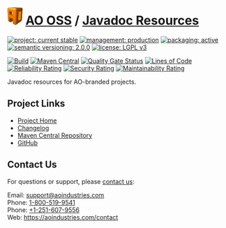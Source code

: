 # [<img src="ao-logo.png" alt="AO Logo" width="35" height="40">](https://github.com/aoindustries) [AO OSS](https://github.com/aoindustries/ao-oss) / [Javadoc Resources](https://github.com/aoindustries/ao-javadoc-resources)

[![project: current stable](https://oss.aoapps.com/ao-badges/project-current-stable.svg)](https://aoindustries.com/life-cycle#project-current-stable)
[![management: production](https://oss.aoapps.com/ao-badges/management-production.svg)](https://aoindustries.com/life-cycle#management-production)
[![packaging: active](https://oss.aoapps.com/ao-badges/packaging-active.svg)](https://aoindustries.com/life-cycle#packaging-active)  
[![semantic versioning: 2.0.0](https://oss.aoapps.com/ao-badges/semver-2.0.0.svg)](http://semver.org/spec/v2.0.0.html)
[![license: LGPL v3](https://oss.aoapps.com/ao-badges/license-lgpl-3.0.svg)](https://www.gnu.org/licenses/lgpl-3.0)

[![Build](https://github.com/aoindustries/ao-javadoc-resources/workflows/Build/badge.svg?branch=master)](https://github.com/aoindustries/ao-javadoc-resources/actions?query=workflow%3ABuild)
[![Maven Central](https://maven-badges.herokuapp.com/maven-central/com.aoapps/ao-javadoc-resources/badge.svg)](https://maven-badges.herokuapp.com/maven-central/com.aoapps/ao-javadoc-resources)
[![Quality Gate Status](https://sonarcloud.io/api/project_badges/measure?branch=master&project=com.aoapps%3Aao-javadoc-resources&metric=alert_status)](https://sonarcloud.io/dashboard?branch=master&id=com.aoapps%3Aao-javadoc-resources)
[![Lines of Code](https://sonarcloud.io/api/project_badges/measure?branch=master&project=com.aoapps%3Aao-javadoc-resources&metric=ncloc)](https://sonarcloud.io/component_measures?branch=master&id=com.aoapps%3Aao-javadoc-resources&metric=ncloc)  
[![Reliability Rating](https://sonarcloud.io/api/project_badges/measure?branch=master&project=com.aoapps%3Aao-javadoc-resources&metric=reliability_rating)](https://sonarcloud.io/component_measures?branch=master&id=com.aoapps%3Aao-javadoc-resources&metric=Reliability)
[![Security Rating](https://sonarcloud.io/api/project_badges/measure?branch=master&project=com.aoapps%3Aao-javadoc-resources&metric=security_rating)](https://sonarcloud.io/component_measures?branch=master&id=com.aoapps%3Aao-javadoc-resources&metric=Security)
[![Maintainability Rating](https://sonarcloud.io/api/project_badges/measure?branch=master&project=com.aoapps%3Aao-javadoc-resources&metric=sqale_rating)](https://sonarcloud.io/component_measures?branch=master&id=com.aoapps%3Aao-javadoc-resources&metric=Maintainability)

Javadoc resources for AO-branded projects.

## Project Links
* [Project Home](https://oss.aoapps.com/javadoc-resources/)
* [Changelog](https://oss.aoapps.com/javadoc-resources/changelog)
* [Maven Central Repository](https://search.maven.org/artifact/com.aoapps/ao-javadoc-resources)
* [GitHub](https://github.com/aoindustries/ao-javadoc-resources)

## Contact Us
For questions or support, please [contact us](https://aoindustries.com/contact):

Email: [support@aoindustries.com](mailto:support@aoindustries.com)  
Phone: [1-800-519-9541](tel:1-800-519-9541)  
Phone: [+1-251-607-9556](tel:+1-251-607-9556)  
Web: https://aoindustries.com/contact

